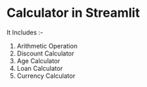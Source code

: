 # Calculator in Streamlit

It Includes :-
1. Arithmetic Operation 
2. Discount Calculator
3. Age Calculator
4. Loan Calculator
5. Currency Calculator
